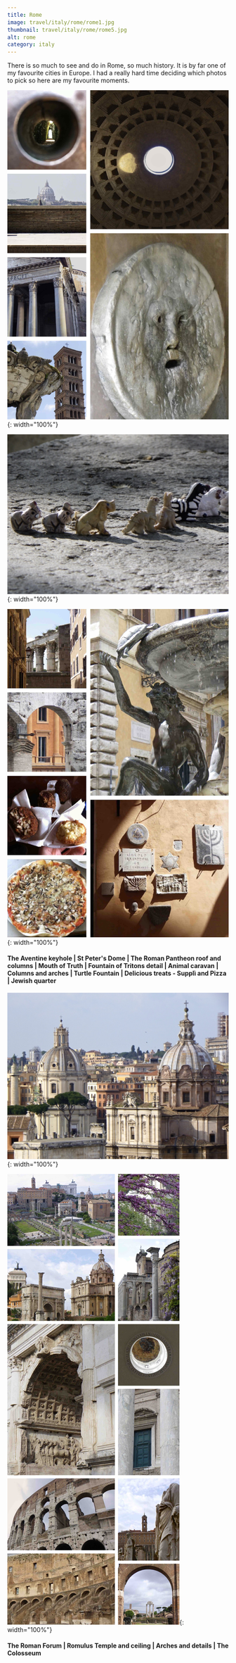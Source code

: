```yaml
---
title: Rome
image: travel/italy/rome/rome1.jpg
thumbnail: travel/italy/rome/rome5.jpg
alt: rome
category: italy
---
```


There is so much to see and do in Rome, so much history. It is by far one of my favourite cities in Europe. I had a really hard time deciding which photos to pick so here are my favourite moments.

![keyhole, pantheon and fountains](./assets/img/travel/italy/rome/rome2.jpg){: width="100%"}

![animal figurines](./assets/img/travel/italy/rome/rome3.jpg){: width="100%"}

![columns, arch, fountain and food](./assets/img/travel/italy/rome/rome4.jpg){: width="100%"}

#### The Aventine keyhole | St Peter's Dome | The Roman Pantheon roof and columns | Mouth of Truth | Fountain of Tritons detail | Animal caravan | Columns and arches | Turtle Fountain | Delicious treats - Supplì and Pizza | Jewish quarter

![roman forum view](./assets/img/travel/italy/rome/rome5.jpg){: width="100%"}

![roman forum and colosseum](./assets/img/travel/italy/rome/rome6.jpg){: width="100%"}

#### The Roman Forum | Romulus Temple and ceiling | Arches and details | The Colosseum
